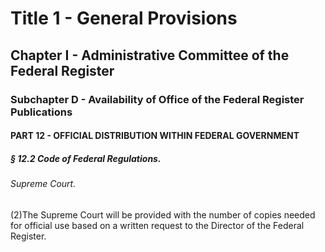 
# Title 1 - General Provisions
## Chapter I - Administrative Committee of the Federal Register
### Subchapter D - Availability of Office of the Federal Register Publications
#### PART 12 - OFFICIAL DISTRIBUTION WITHIN FEDERAL GOVERNMENT
##### § 12.2 Code of Federal Regulations.
###### Supreme Court.

(2)The Supreme Court will be provided with the number of copies needed for official use based on a written request to the Director of the Federal Register.
